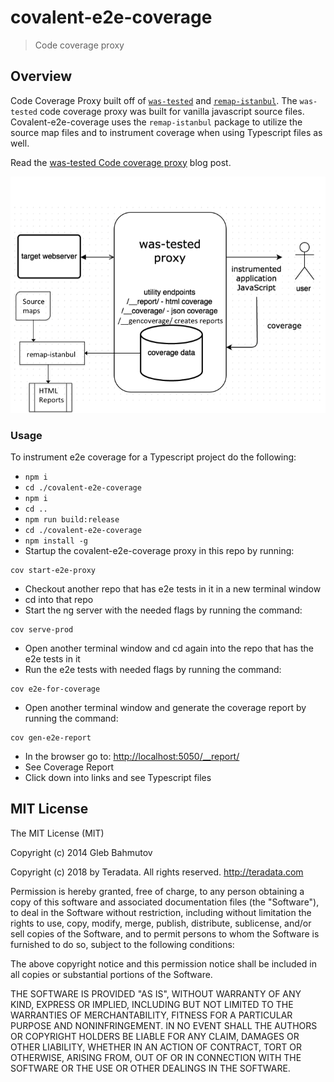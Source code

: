 # covalent-e2e-coverage

> Code coverage proxy


## Overview

Code Coverage Proxy built off of [`was-tested`]() and [`remap-istanbul`](https://github.com/SitePen/remap-istanbul).  The `was-tested` code coverage proxy was built for vanilla javascript source files.  Covalent-e2e-coverage uses the `remap-istanbul` package to utilize the source map files and to instrument coverage when using Typescript files as well.

Read the [was-tested Code coverage proxy](https://glebbahmutov.com/blog/code-coverage-proxy/) blog post.

![overview](https://raw.githubusercontent.com/Teradata/covalent-tools/develop/covalent-e2e-coverage/images/was-tested-overview.png)


### Usage

To instrument e2e coverage for a Typescript project do the following:

* `npm i`
* `cd ./covalent-e2e-coverage`
* `npm i`
* `cd ..`
* `npm run build:release`
* `cd ./covalent-e2e-coverage`
* `npm install -g`
* Startup the covalent-e2e-coverage proxy in this repo by running:
```
cov start-e2e-proxy
```

* Checkout another repo that has e2e tests in it in a new terminal window
* cd into that repo
* Start the ng server with the needed flags by running the command:
```
cov serve-prod
```

* Open another terminal window and cd again into the repo that has the e2e tests in it
* Run the e2e tests with needed flags by running the command:
```
cov e2e-for-coverage
```

* Open another terminal window and generate the coverage report by running the command:
```
cov gen-e2e-report
```

* In the browser go to: [http://localhost:5050/__report/](http://localhost:5050/__report/)
* See Coverage Report
* Click down into links and see Typescript files

## MIT License

The MIT License (MIT)

Copyright (c) 2014 Gleb Bahmutov

Copyright (c) 2018 by Teradata. All rights reserved. http://teradata.com

Permission is hereby granted, free of charge, to any person obtaining a copy
of this software and associated documentation files (the "Software"), to deal
in the Software without restriction, including without limitation the rights
to use, copy, modify, merge, publish, distribute, sublicense, and/or sell
copies of the Software, and to permit persons to whom the Software is
furnished to do so, subject to the following conditions:

The above copyright notice and this permission notice shall be included in
all copies or substantial portions of the Software.

THE SOFTWARE IS PROVIDED "AS IS", WITHOUT WARRANTY OF ANY KIND, EXPRESS OR
IMPLIED, INCLUDING BUT NOT LIMITED TO THE WARRANTIES OF MERCHANTABILITY,
FITNESS FOR A PARTICULAR PURPOSE AND NONINFRINGEMENT. IN NO EVENT SHALL THE
AUTHORS OR COPYRIGHT HOLDERS BE LIABLE FOR ANY CLAIM, DAMAGES OR OTHER
LIABILITY, WHETHER IN AN ACTION OF CONTRACT, TORT OR OTHERWISE, ARISING FROM,
OUT OF OR IN CONNECTION WITH THE SOFTWARE OR THE USE OR OTHER DEALINGS IN
THE SOFTWARE.
